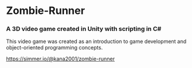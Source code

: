 # Zombie-Runner
### A 3D video game created in Unity with scripting in C#
This video game was created as an introduction to game development and object-oriented programming concepts.

https://simmer.io/@kana2001/zombie-runner
